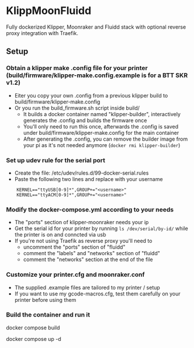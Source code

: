 # KlippMoonFluidd

Fully dockerized Klipper, Moonraker and Fluidd stack with optional reverse proxy integration with Traefik.


## Setup

### Obtain a klipper make .config file for your printer (build/firmware/klipper-make.config.example is for a BTT SKR v1.2)
- Eiter you copy your own .config from a previous klipper build to build/firmware/klipper-make.config
- Or you run the build_firmware.sh script inside build/
    - It builds a docker container named "klipper-builder", interactively generates the .config and builds the firmware once
    - You'll only need to run this once, afterwards the .config is saved under build/firmware/klipper-make.config for the main container
    - After generating the .config, you can remove the builder image from your pi as it's not needed anymore (```docker rmi klipper-builder```)

### Set up udev rule for the serial port
- Create the file: /etc/udev/rules.d/99-docker-serial.rules
- Paste the following two lines and replace <usename> with your username

```
    KERNEL=="ttyUSB[0-9]*",GROUP+="<username>"
    KERNEL=="ttyACM[0-9]*",GROUP+="<username>"
```

### Modify the docker-compose.yml according to your needs
- The "ports" section of klipper-moonraker needs your ip
- Get the serial id for your printer by running ```ls /dev/serial/by-id/``` while the printer is on and conncted via usb
- If you're not using Traefik as reverse proxy you'll need to
    - uncomment the "ports" section of "fluidd"
    - comment the "labels" and "networks" section of "fluidd"
    - comment the "networks" section at the end of the file

### Customize your printer.cfg and moonraker.conf
- The supplied .example files are tailored to my printer / setup
- If you want to use my gcode-macros.cfg, test them carefully on your printer before using them

### Build the container and run it
docker compose build

docker compose up -d
